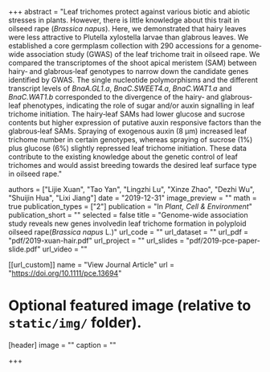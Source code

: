 +++
abstract = "Leaf trichomes protect against various biotic and abiotic stresses in plants. However, there is little knowledge about this trait in oilseed rape (*Brassica napus*). Here, we demonstrated that hairy leaves were less attractive to Plutella xylostella larvae than glabrous leaves. We established a core germplasm collection with 290 accessions for a genome‐wide association study (GWAS) of the leaf trichome trait in oilseed rape. We compared the transcriptomes of the shoot apical meristem (SAM) between hairy‐ and glabrous‐leaf genotypes to narrow down the candidate genes identified by GWAS. The single nucleotide polymorphisms and the different transcript levels of *BnaA.GL1.a*, *BnaC.SWEET4.a*, *BnaC.WAT1.a* and *BnaC.WAT1.b* corresponded to the divergence of the hairy‐ and glabrous‐leaf phenotypes, indicating the role of sugar and/or auxin signalling in leaf trichome initiation. The hairy‐leaf SAMs had lower glucose and sucrose contents but higher expression of putative auxin responsive factors than the glabrous‐leaf SAMs. Spraying of exogenous auxin (8 μm) increased leaf trichome number in certain genotypes, whereas spraying of sucrose (1%) plus glucose (6%) slightly repressed leaf trichome initiation. These data contribute to the existing knowledge about the genetic control of leaf trichomes and would assist breeding towards the desired leaf surface type in oilseed rape."

authors = ["Lijie Xuan", "Tao Yan", "Lingzhi Lu", "Xinze Zhao", "Dezhi Wu", "Shuijin Hua", "Lixi Jiang"]
date = "2019-12-31"
image_preview = ""
math = true
publication_types = ["2"]
publication = "In *Plant, Cell & Environment*"
publication_short = ""
selected = false
title = "Genome-wide association study reveals new genes involvedin leaf trichome formation in polyploid oilseed rape(*Brassica napus* L.)"
url_code = ""
url_dataset = ""
url_pdf = "pdf/2019-xuan-hair.pdf"
url_project = ""
url_slides = "pdf/2019-pce-paper-slide.pdf"
url_video = ""

[[url_custom]]
name = "View Journal Article"
url = "https://doi.org/10.1111/pce.13694"

# Optional featured image (relative to `static/img/` folder).
[header]
image = ""
caption = ""

+++
